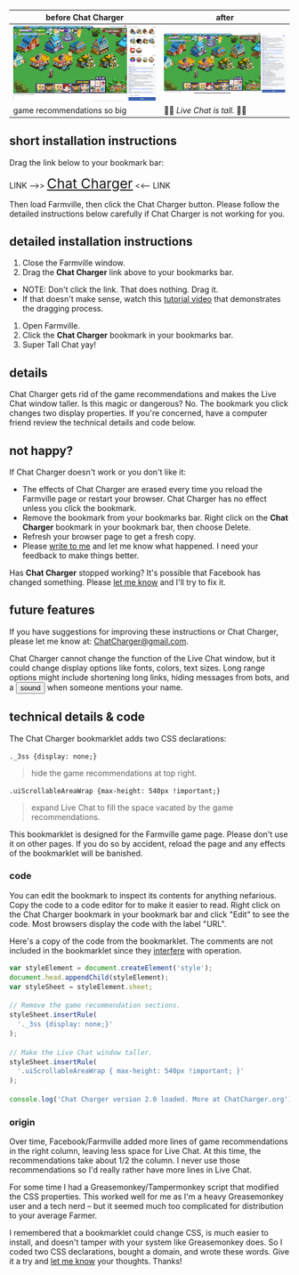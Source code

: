 | before Chat Charger | after |
| -------      | --------      |
|![tiny chat window](images/tiny_chat.png)|![tall chat window](images/tall_chat.png)|
|game recommendations so big|💜🌸 _Live Chat is tall._ 🌻💛|

## short installation instructions

Drag the link below to your bookmark bar:

LINK --&gt;&gt; <a style="font-size: 175%;" href="javascript:
(function() {
  var styleElement = document.createElement('style');
  document.head.appendChild(styleElement);
  var styleSheet = styleElement.sheet;
  styleSheet.insertRule(
    '._3ss {display: none;}'
  );
  styleSheet.insertRule(
    '.uiScrollableAreaWrap { max-height: 540px !important; }'
  );
  console.log('Chat Charger version 2.0 loaded. More at ChatCharger.org');
})();
"> Chat Charger</a> &lt;&lt;-- LINK

Then load Farmville, then click the Chat Charger button.
Please follow the detailed instructions below carefully if
Chat Charger is not working for you.
<br>


## detailed installation instructions

1. Close the Farmville window.
1. Drag the **Chat Charger** link above to your bookmarks bar.
  * NOTE: Don't click the link. That does nothing. Drag it.
  * If that doesn't make sense, watch this [tutorial video](https://www.youtube.com/watch?v=-E6h7Z5fPlg) that demonstrates the dragging process.
1. Open Farmville.
1. Click the **Chat Charger** bookmark in your bookmarks bar.
1. Super Tall Chat yay!


## details
Chat Charger gets rid of the game recommendations and makes the
Live Chat window taller. Is this magic or dangerous? No.
The bookmark you click changes two display properties. If you're
concerned, have a computer friend review the technical details
and code below.


## not happy?

If Chat Charger doesn't work or you don't like it:

* The effects of Chat Charger are erased every time you reload the Farmville page or restart your browser. Chat Charger has no effect unless you click the bookmark.
* Remove the bookmark from your bookmarks bar. Right click on the
**Chat Charger** bookmark in your bookmark bar, then choose Delete.
* Refresh your browser page to get a fresh copy.
* Please [write to me](mailto:ChatCharger@gmail.com) and let me know what happened. I need your feedback to make things better.

Has **Chat Charger** stopped working? It's possible that Facebook has
changed something. Please
[let me know](mailto:ChatCharger@gmail.com)
and I'll try to fix it.


## future features

If you have suggestions for improving these instructions or
Chat Charger, please let me know at:
[ChatCharger@gmail.com](mailto:ChatCharger@gmail.com).

Chat Charger cannot change the function of the Live Chat
window, but it could change display options like fonts, colors,
text sizes. Long range options might include shortening long
links, hiding messages from bots, and a
<button name="dingbutton" onclick="
new Audio('http://thecyberbuddy.com/sounds/samtwitch.wav').play();
">sound</button>
when someone mentions your name.


## technical details & code
The Chat Charger bookmarklet adds two CSS declarations:

`._3ss {display: none;}`
> hide the game recommendations at top right.

`.uiScrollableAreaWrap {max-height: 540px !important;}`
> expand Live Chat to fill the space vacated by the game recommendations.

This bookmarklet is designed for the Farmville game page.
Please don't use it on other pages. If you do so by
accident, reload the page and any effects of the
bookmarklet will be banished.

### code
You can edit the bookmark to inspect its contents
for anything nefarious. Copy the code to a code editor for
to make it easier to read. Right click on the Chat Charger bookmark
in your bookmark bar and click "Edit" to see the code. Most browsers
display the code with the label "URL".

Here's a copy of the code from the bookmarklet. The comments are not
included in the bookmarklet since they
[interfere](https://github.com/slothbear/chatcharger/issues/11)
with operation.

```javascript
var styleElement = document.createElement('style');
document.head.appendChild(styleElement);
var styleSheet = styleElement.sheet;

// Remove the game recommendation sections.
styleSheet.insertRule(
  '._3ss {display: none;}'
);

// Make the Live Chat window taller.
styleSheet.insertRule(
  '.uiScrollableAreaWrap { max-height: 540px !important; }'
);

console.log('Chat Charger version 2.0 loaded. More at ChatCharger.org');
```

### origin

Over time, Facebook/Farmville added more lines of game recommendations
in the right column, leaving less space for Live Chat. At this time,
the recommendations take about 1/2 the column. I never use those
recommendations so I'd really rather have more lines in Live Chat.

For some time I had a Greasemonkey/Tampermonkey script that modified the
CSS properties. This worked well for me as I'm a heavy Greasemonkey user
and a tech nerd – but it seemed much too complicated for distribution to
your average Farmer.

I remembered that a bookmarklet could change CSS, is much easier to install,
and doesn't tamper with your system like Greasemonkey does. So I coded two
CSS declarations, bought a domain, and wrote these words. Give it a try and
[let me know](mailto:ChatCharger@gmail.com) your thoughts. Thanks!
